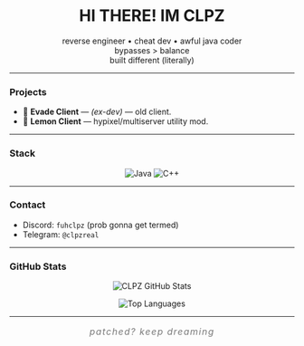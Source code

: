 <h1 align="center">HI THERE! IM CLPZ</h1>
<p align="center">
  reverse engineer • cheat dev • awful java coder<br>
  bypasses &gt; balance<br>
  built different (literally)
</p>

---

### Projects
- 🥷 **Evade Client** — *(ex-dev)* — old client.
- 🍋 **Lemon Client** — hypixel/multiserver utility mod.

---

### Stack

<p align="center">
  <img alt="Java" src="https://img.shields.io/badge/Java-ED8B00?style=for-the-badge&logo=java&logoColor=white" />
  <img alt="C++" src="https://img.shields.io/badge/C++-00599C?style=for-the-badge&logo=c%2B%2B&logoColor=white" />
</p>

---

### Contact
- Discord: `fuhclpz` (prob gonna get termed)  
- Telegram: `@clpzreal`

---

### GitHub Stats

<p align="center">
  <img alt="CLPZ GitHub Stats" src="https://github-readme-stats.vercel.app/api?username=clpz1&show_icons=true&theme=radical" />
</p>

<p align="center">
  <img alt="Top Languages" src="https://github-readme-stats.vercel.app/api/top-langs/?username=clpz1&layout=compact&theme=radical" />
</p>

---

<p align="center" style="font-style: italic; color: #7a7a7a; font-size: 1rem; letter-spacing: 1.5px;">
  patched? keep dreaming  
</p>

